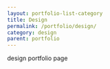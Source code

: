 ```yaml
---
layout: portfolio-list-category
title: Design
permalink: /portfolio/design/
category: design
parent: portfolio
---
```


design portfolio page
